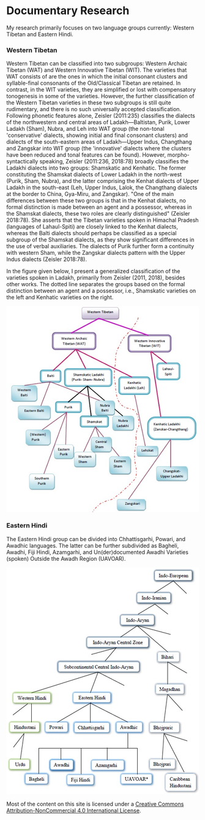 # Documentary Research

My research primarily focuses on two language groups currently: Western Tibetan and Eastern Hindi.

### Western Tibetan

Western Tibetan can be classified into two subgroups: Western Archaic Tibetan (WAT) and Western Innovative Tibetan (WIT). The varieties that WAT consists of are the ones in which the initial consonant clusters and syllable-final consonants of the Old/Classical Tibetan are retained. In contrast, in the WIT varieties, they are simplified or lost with compensatory tonogenesis in some of the varieties. However, the further classification of the Western Tibetan varieties in these two subgroups is still quite rudimentary, and there is no such universally accepted classification. Following phonetic features alone, Zeisler (2011:235) classifies the dialects of the northwestern and central areas of Ladakh—Baltistan, Purik, Lower Ladakh (Sham), Nubra, and Leh into WAT group (the non-tonal 'conservative' dialects, showing initial and final consonant clusters) and dialects of the south-eastern areas of Ladakh—Upper Indus, Changthang and Zangskar into WIT group (the 'innovative' dialects where the clusters have been reduced and tonal features can be found). However, morpho-syntactically speaking, Zeisler (2011:236, 2018:78) broadly classifies the Ladakhi dialects into two groups: Shamskatic and Kenhatic. The former constituting the Shamskat dialects of Lower Ladakh in the north-west (Purik, Sham, Nubra), and the latter comprising the Kenhat dialects of Upper Ladakh in the south-east (Leh, Upper Indus, Lalok, the Changthang dialects at the border to China, Gya-Miru, and Zangskar). "One of the main differences between these two groups is that in the Kenhat dialects, no formal distinction is made between an agent and a possessor, whereas in the Shamskat dialects, these two roles are clearly distinguished" (Zeisler 2018:78). She asserts that the Tibetan varieties spoken in Himachal Pradesh (languages of Lahaul-Spiti) are closely linked to the Kenhat dialects, whereas the Balti dialects should perhaps be classified as a special subgroup of the Shamskat dialects, as they show significant differences in the use of verbal auxiliaries. The dialects of Purik further form a continuity with western Sham, while the Zangskar dialects pattern with the Upper Indus dialects (Zeisler 2018:78).

In the figure given below, I present a generalized classification of the varieties spoken in Ladakh, primarily from Zeisler (2011, 2018), besides other works. The dotted line separates the groups based on the formal distinction between an agent and a possessor, i.e., Shamskatic varieties on the left and Kenhatic varieties on the right.

![Classification of Western Tibetic Varieties](images/classification-wt.jpg)

### Eastern Hindi

The Eastern Hindi group can be divided into Chhattisgarhi, Powari, and Awadhic languages. The latter can be further subdivided as Bagheli, Awadhi, Fiji Hindi, Azamgarhi, and Un(der)documented Awadhi Varieties (spoken) Outside the Awadh Region (UAVOAR).

![Classification of Eastern Hindi Varieties along with Urdu of Western Hindi and Bhojpuri of Bihari group given](images/classification-azamgarhi.jpg)


Most of the content on this site is licensed under a [Creative Commons Attribution-NonCommercial 4.0 International License](http://creativecommons.org/licenses/by-nc/4.0/).

